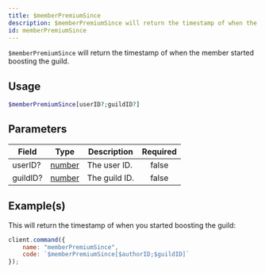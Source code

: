 ```yaml
---
title: $memberPremiumSince
description: $memberPremiumSince will return the timestamp of when the user started boosting the guild.
id: memberPremiumSince
---
```


`$memberPremiumSince` will return the timestamp of when the member started boosting the guild.

## Usage

```php
$memberPremiumSince[userID?;guildID?]
```

## Parameters

| Field    | Type                                                                                              | Description   | Required |
| -------- | ------------------------------------------------------------------------------------------------- | ------------- | :------: |
| userID?  | [number](https://developer.mozilla.org/en-US/docs/Web/JavaScript/Reference/Global_Objects/Number) | The user ID.  |  false   |
| guildID? | [number](https://developer.mozilla.org/en-US/docs/Web/JavaScript/Reference/Global_Objects/Number) | The guild ID. |  false   |

## Example(s)

This will return the timestamp of when you started boosting the guild:

```js
client.command({
    name: "memberPremiumSince",
    code: `$memberPremiumSince[$authorID;$guildID]`
});
```
